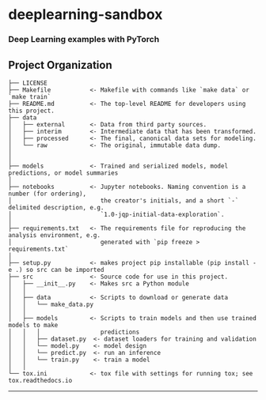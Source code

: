 deeplearning-sandbox
==============================

### Deep Learning examples with PyTorch

Project Organization
------------

    ├── LICENSE
    ├── Makefile           <- Makefile with commands like `make data` or `make train`
    ├── README.md          <- The top-level README for developers using this project.
    ├── data
    │   ├── external       <- Data from third party sources.
    │   ├── interim        <- Intermediate data that has been transformed.
    │   ├── processed      <- The final, canonical data sets for modeling.
    │   └── raw            <- The original, immutable data dump.
    │
    │
    ├── models             <- Trained and serialized models, model predictions, or model summaries
    │
    ├── notebooks          <- Jupyter notebooks. Naming convention is a number (for ordering),
    │                         the creator's initials, and a short `-` delimited description, e.g.
    │                         `1.0-jqp-initial-data-exploration`.
    │
    ├── requirements.txt   <- The requirements file for reproducing the analysis environment, e.g.
    │                         generated with `pip freeze > requirements.txt`
    │
    ├── setup.py           <- makes project pip installable (pip install -e .) so src can be imported
    ├── src                <- Source code for use in this project.
    │   ├── __init__.py    <- Makes src a Python module
    │   │
    │   ├── data           <- Scripts to download or generate data
    │   │   └── make_data.py
    │   │
    │   ├── models         <- Scripts to train models and then use trained models to make
    │   │   │                 predictions
    │   │   ├── dataset.py  <- dataset loaders for training and validation
    │   │   └── model.py    <- model design
    │   │   └── predict.py  <- run an inference
    │   │   └── train.py    <- train a model
    │   │
    └── tox.ini            <- tox file with settings for running tox; see tox.readthedocs.io


--------
